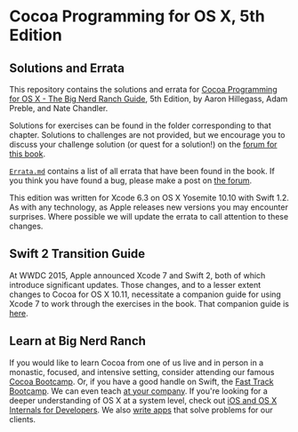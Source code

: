 # Cocoa Programming for OS X, 5th Edition
## Solutions and Errata

This repository contains the solutions and errata for [Cocoa Programming for OS X - The Big Nerd Ranch Guide][book],
5th Edition, by Aaron Hillegass, Adam Preble, and Nate Chandler.

Solutions for exercises can be found in the folder corresponding to that chapter.
Solutions to challenges are not provided, but we encourage you to discuss your
challenge solution (or quest for a solution!) on the [forum for this book][forum].

[`Errata.md`](./Errata.md) contains a list of all errata that have
been found in the book. If you think you have found a bug, please make a post
on [the forum][forum].

This edition was written for Xcode 6.3 on OS X Yosemite 10.10 with Swift 1.2.
As with any technology, as Apple releases new versions you may encounter surprises.
Where possible we will update the errata to call attention to these changes.

## Swift 2 Transition Guide

At WWDC 2015, Apple announced Xcode 7 and Swift 2, both of which introduce 
significant updates. Those changes, and to a lesser extent changes to Cocoa for 
OS X 10.11, necessitate a companion guide for using Xcode 7 to work through 
the exercises in the book.  That companion guide is [here](./Swift2.md).

## Learn at Big Nerd Ranch

If you would like to learn Cocoa from one of us live and in person in a monastic,
focused, and intensive setting, consider attending
our famous [Cocoa Bootcamp][bootcamp]. Or, if you have a good handle on Swift,
the [Fast Track Bootcamp][fast-track].
We can even teach [at your company][corp].
If you're looking for a deeper understanding of OS X at a system level,
check out [iOS and OS X Internals for Developers][adv-osx].
We also [write apps][dev] that solve problems for our clients.

[book]: https://www.bignerdranch.com/we-write/cocoa-programming/
[forum]: http://forums.bignerdranch.com/viewforum.php?f=511
[bootcamp]: https://training.bignerdranch.com/classes/beginning-cocoa
[fast-track]: https://training.bignerdranch.com/classes/cocoa-i-bootcamp
[adv-osx]: https://training.bignerdranch.com/classes/ios-and-os-x-internals-for-developers
[corp]: https://www.bignerdranch.com/we-teach/corporate-training/
[dev]: https://www.bignerdranch.com/we-develop/
